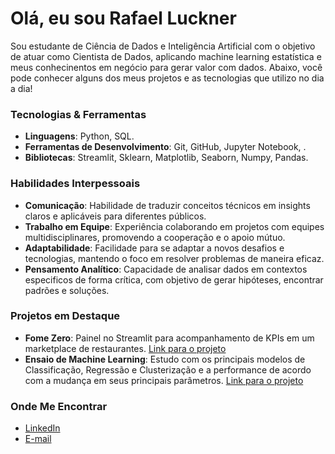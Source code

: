 
# Olá, eu sou Rafael Luckner 

Sou estudante de Ciência de Dados e Inteligência Artificial com o objetivo de atuar como Cientista de Dados, aplicando machine learning estatística e meus conhecinentos em negócio para gerar valor com dados. Abaixo, você pode conhecer alguns dos meus projetos e as tecnologias que utilizo no dia a dia!

### Tecnologias & Ferramentas
- **Linguagens**: Python, SQL.
- **Ferramentas de Desenvolvimento**: Git, GitHub, Jupyter Notebook, .
- **Bibliotecas**: Streamlit, Sklearn, Matplotlib, Seaborn, Numpy, Pandas.

### Habilidades Interpessoais
- **Comunicação**: Habilidade de traduzir conceitos técnicos em insights claros e aplicáveis para diferentes públicos.
- **Trabalho em Equipe**: Experiência colaborando em projetos com equipes multidisciplinares, promovendo a cooperação e o apoio mútuo.
- **Adaptabilidade**: Facilidade para se adaptar a novos desafios e tecnologias, mantendo o foco em resolver problemas de maneira eficaz.
- **Pensamento Analítico**: Capacidade de analisar dados em contextos especificos de forma crítica, com objetivo de gerar hipóteses, encontrar padrões e soluções.


### Projetos em Destaque
- **Fome Zero**: Painel no Streamlit para acompanhamento de KPIs em um marketplace de restaurantes. [Link para o projeto](https://github.com/RafaelLuckner/Projeto_Fome_Zero)
- **Ensaio de Machine Learning**: Estudo com os principais modelos de Classificação, Regressão e Clusterização e a performance de acordo com a mudança em seus principais parâmetros. [Link para o projeto](https://github.com/RafaelLuckner/ensaio-de-machine-learning)
### Onde Me Encontrar
- [LinkedIn](https://www.linkedin.com/in/rafael-luckner/)
- [E-mail](mailto:rafaelluckner1@gmail.com)

